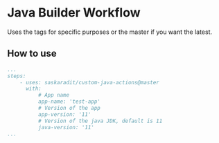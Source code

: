# Java Builder Workflow

Uses the tags for specific purposes or the master if you want the latest.

## How to use


``` yml
...
steps:
    - uses: saskaradit/custom-java-actions@master
      with:
          # App name
          app-name: 'test-app'
          # Version of the app
          app-version: '11'
          # Version of the java JDK, default is 11
          java-version: '11'
...
```

